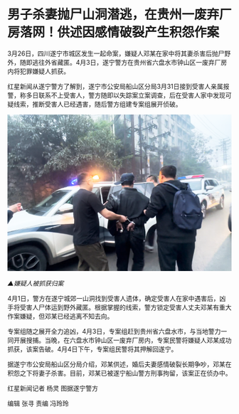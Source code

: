 # 男子杀妻抛尸山洞潜逃，在贵州一废弃厂房落网！供述因感情破裂产生积怨作案

3月26日，四川遂宁市城区发生一起命案，嫌疑人邓某在家中将其妻杀害后抛尸野外，随即逃往外省藏匿。4月3日，遂宁警方在贵州省六盘水市钟山区一废弃厂房内将犯罪嫌疑人抓获。

红星新闻从遂宁警方了解到，遂宁市公安局船山区分局3月31日接到受害人亲属报警，称多日联系不上受害人，警方随即以失踪案立案调查，后在受害人家中发现可疑线索，推断受害人已经遇害，随后警方组建专案组展开侦破。

![9f65b2e806fed8d8c1b5b5ffdceecb36.jpg](https://raw.githubusercontent.com/qqhsx/qqnews_image/main/2024/04/04/男子杀妻抛尸山洞潜逃，在贵州一废弃厂房落网！供述因感情破裂产生积怨作案/9f65b2e806fed8d8c1b5b5ffdceecb36.jpg)

_▲嫌疑人被抓获归案_

4月1日，警方在遂宁城郊一山洞找到受害人遗体，确定受害人在家中遇害后，凶手将受害人尸体运到野外藏匿。根据掌握的线索，警方锁定受害人丈夫邓某有重大作案嫌疑，但邓某已经逃离不知去向。

专案组随之展开全力追凶，4月3日，专案组赶到贵州省六盘水市，与当地警力一同开展搜捕。当晚，在六盘水市钟山区一废弃厂房内，专案民警将嫌疑人邓某成功抓获，该案告破。4月4日下午，专案组民警将其押解回遂宁。

据遂宁市公安局船山区分局介绍，邓某供述，婚后夫妻感情破裂长期争吵，邓某在积怨之下将妻子杀害。目前，邓某已被遂宁船山警方刑事拘留，该案正在侦办中。

红星新闻记者 杨灵 图据遂宁警方

编辑 张寻 责编 冯玲玲

